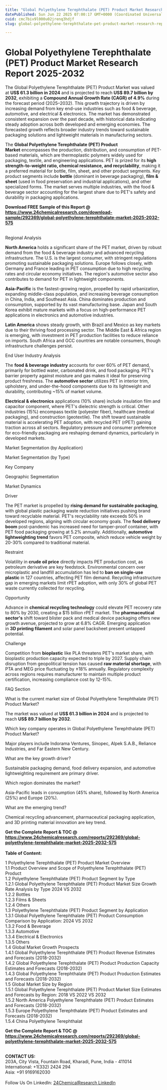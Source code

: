 ```yaml
---
title: "Global Polyethylene Terephthalate (PET) Product Market Research Report 2025-2032"
datePublished: Sun Jun 22 2025 07:00:17 GMT+0000 (Coordinated Universal Time)
cuid: cmc7biv9l000u02jrenq3hdjf
slug: global-polyethylene-terephthalate-pet-product-market-research-report-2025-2032-1

---
```


# Global Polyethylene Terephthalate (PET) Product Market Research Report 2025-2032

<p>The Global Polyethylene Terephthalate (PET) Product Market was valued at <strong>US$ 61.3 billion in 2024</strong> and is projected to reach <strong>US$ 89.7 billion by 2032</strong>, exhibiting a <strong>Compound Annual Growth Rate (CAGR) of 4.9%</strong> during the forecast period (2025–2032). This growth trajectory is driven by increasing demand from key end-use industries such as food &amp; beverage, automotive, and electrical &amp; electronics. The market has demonstrated consistent expansion over the past decade, with historical data indicating steady adoption across both developed and emerging economies. The forecasted growth reflects broader industry trends toward sustainable packaging solutions and lightweight materials in manufacturing sectors.</p><p>
</p><p>The <strong>Global Polyethylene Terephthalate (PET) Product Market</strong> encompasses the production, distribution, and consumption of PET-based materials, which are thermoplastic polymers widely used for packaging, textile, and engineering applications. PET is prized for its <strong>high strength-to-weight ratio, chemical resistance, and recyclability</strong>, making it a preferred material for bottle, film, sheet, and other product segments. Key product segments include <strong>bottle</strong> (dominant in beverage packaging), <strong>film &amp; sheet</strong> (used in food preservation and industrial applications), and other specialized forms. The market serves multiple industries, with the food &amp; beverage sector accounting for the largest share due to PET's safety and durability in packaging applications.</p><div><b>Download FREE Sample of this Report @ 
            <a href="https://www.24chemicalresearch.com/download-sample/292369/global-polyethylene-terephthalate-market-2025-2032-575">
            https://www.24chemicalresearch.com/download-sample/292369/global-polyethylene-terephthalate-market-2025-2032-575</a></b></div><br><p>
Regional Analysis</p><p>
</p><p><strong>North America</strong> holds a significant share of the PET market, driven by robust demand from the food &amp; beverage industry and advanced recycling infrastructure. The U.S. is the largest consumer, with stringent regulations promoting sustainable packaging solutions. Europe follows closely, with Germany and France leading in PET consumption due to high recycling rates and circular economy initiatives. The region's automotive sector also contributes to demand for PET in lightweight components.</p><p>
</p><p><strong>Asia-Pacific</strong> is the fastest-growing region, propelled by rapid urbanization, expanding middle-class population, and increasing beverage consumption in China, India, and Southeast Asia. China dominates production and consumption, supported by its vast manufacturing base. Japan and South Korea exhibit mature markets with a focus on high-performance PET applications in electronics and automotive industries.</p><p>
</p><p><strong>Latin America</strong> shows steady growth, with Brazil and Mexico as key markets due to their thriving food processing sector. The Middle East &amp; Africa region is emerging, with investment in PET production facilities to reduce reliance on imports. South Africa and GCC countries are notable consumers, though infrastructure challenges persist.</p><p>
End User Industry Analysis</p><p>
</p><p>The <strong>food &amp; beverage industry</strong> accounts for over 60% of PET demand, primarily for bottled water, carbonated drink, and food packaging. PET's barrier property against moisture and gas makes it ideal for preserving product freshness. The <strong>automotive sector</strong> utilizes PET in interior trim, upholstery, and under-the-hood components due to its lightweight and durability, contributing ~15% of market volume.</p><p>
</p><p><strong>Electrical &amp; electronics</strong> applications (10% share) include insulation film and capacitor component, where PET's dielectric strength is critical. Other industries (15%) encompass textile (polyester fiber), healthcare (medical packaging), and construction (geotextile). The shift toward sustainable material is accelerating PET adoption, with recycled PET (rPET) gaining traction across all sectors. Regulatory pressure and consumer preference for eco-friendly packaging are reshaping demand dynamics, particularly in developed markets.</p><p>
Market Segmentation (by Application)</p><p>
</p><p>
Market Segmentation (by Type)</p><p>
</p><p>
Key Company</p><p>
</p><p>
Geographic Segmentation</p><p>
</p><p>
Market Dynamics</p><p>
Driver</p><p>
</p><p>The PET market is propelled by <strong>rising demand for sustainable packaging</strong>, with global plastic packaging waste reduction initiatives pushing brand toward recyclable material. PET's recyclability rate exceeds 50% in developed regions, aligning with circular economy goals. The <strong>food delivery boom</strong> post-pandemic has increased need for tamper-proof container, with PET food packaging growing at 5.2% annually. Additionally, <strong>automotive lightweighting trend</strong> favors PET composite, which reduce vehicle weight by 20-30% compared to traditional material.</p><p>
Restraint</p><p>
</p><p>Volatility in <strong>crude oil price</strong> directly impacts PET production cost, as petroleum derivative are key feedstock. Environmental concern over microplastic and landfill accumulation has led to <strong>ban on single-use plastic</strong> in 127 countries, affecting PET film demand. Recycling infrastructure gap in emerging markets limit rPET adoption, with only 30% of global PET waste currently collected for recycling.</p><p>
Opportunity</p><p>
</p><p>Advance in <strong>chemical recycling technology</strong> could elevate PET recovery rate to 80% by 2030, creating a $15 billion rPET market. The <strong>pharmaceutical sector's</strong> shift toward blister pack and medical device packaging offers new growth avenue, projected to grow at 6.8% CAGR. Emerging application in <strong>3D printing filament</strong> and solar panel backsheet present untapped potential.</p><p>
Challenge</p><p>
</p><p>Competition from <strong>bioplastic</strong> like PLA threatens PET's market share, with bioplastic production capacity expected to triple by 2027. Supply chain disruption from geopolitical tension has caused <strong>raw material shortage</strong>, with PTA and MEG price fluctuating by ±18% annually. Regulatory complexity across regions requires manufacturer to maintain multiple product certification, increasing compliance cost by 12-15%.</p><p>
FAQ Section</p><p>
What is the current market size of Global Polyethylene Terephthalate (PET) Product Market?</p><p>
</p><p>The market was valued at <strong>US$ 61.3 billion in 2024</strong> and is projected to reach <strong>US$ 89.7 billion by 2032</strong>.</p><p>
Which key company operates in Global Polyethylene Terephthalate (PET) Product Market?</p><p>
</p><p>Major players include Indorama Ventures, Sinopec, Alpek S.A.B., Reliance Industries, and Far Eastern New Century.</p><p>
What are the key growth driver?</p><p>
</p><p>Sustainable packaging demand, food delivery expansion, and automotive lightweighting requirement are primary driver.</p><p>
Which region dominates the market?</p><p>
</p><p>Asia-Pacific leads in consumption (45% share), followed by North America (25%) and Europe (20%).</p><p>
What are the emerging trend?</p><p>
</p><p>Chemical recycling advancement, pharmaceutical packaging application, and 3D printing material innovation are key trend.</p>

<div><b>Get the Complete Report & TOC @ 
            <a href="https://www.24chemicalresearch.com/reports/292369/global-polyethylene-terephthalate-market-2025-2032-575">
            https://www.24chemicalresearch.com/reports/292369/global-polyethylene-terephthalate-market-2025-2032-575</a></b></div><br>
            <b>Table of Content:</b><p>1 Polyethylene Terephthalate (PET) Product Market Overview<br />
    1.1 Product Overview and Scope of Polyethylene Terephthalate (PET) Product<br />
    1.2 Polyethylene Terephthalate (PET) Product Segment by Type<br />
        1.2.1 Global Polyethylene Terephthalate (PET) Product Market Size Growth Rate Analysis by Type 2024 VS 2032<br />
        1.2.2 Bottles<br />
        1.2.3 Films & Sheets<br />
        1.2.4 Others<br />
    1.3 Polyethylene Terephthalate (PET) Product Segment by Application<br />
        1.3.1 Global Polyethylene Terephthalate (PET) Product Consumption Comparison by Application: 2024 VS 2032<br />
        1.3.2 Food & Beverage<br />
        1.3.3 Automotive<br />
        1.3.4 Electrical & Electronics<br />
        1.3.5 Others<br />
    1.4 Global Market Growth Prospects<br />
        1.4.1 Global Polyethylene Terephthalate (PET) Product Revenue Estimates and Forecasts (2018-2032)<br />
        1.4.2 Global Polyethylene Terephthalate (PET) Product Production Capacity Estimates and Forecasts (2018-2032)<br />
        1.4.3 Global Polyethylene Terephthalate (PET) Product Production Estimates and Forecasts (2018-2032)<br />
    1.5 Global Market Size by Region<br />
        1.5.1 Global Polyethylene Terephthalate (PET) Product Market Size Estimates and Forecasts by Region: 2018 VS 2022 VS 2032<br />
        1.5.2 North America Polyethylene Terephthalate (PET) Product Estimates and Forecasts (2018-2032)<br />
        1.5.3 Europe Polyethylene Terephthalate (PET) Product Estimates and Forecasts (2018-2032)<br />
        1.5.4 China Polyethylene Terephthalat</p>

<div><b>Get the Complete Report & TOC @ 
            <a href="https://www.24chemicalresearch.com/reports/292369/global-polyethylene-terephthalate-market-2025-2032-575">
            https://www.24chemicalresearch.com/reports/292369/global-polyethylene-terephthalate-market-2025-2032-575</a></b></div><br>

<b>CONTACT US:</b><br>
            203A, City Vista, Fountain Road, Kharadi, Pune, India - 411014<br>
            International: +1(332) 2424 294<br>
            Asia: +91 9169162030 <br><br>
            Follow Us On LinkedIn: <a href="https://www.linkedin.com/company/24chemicalresearch/">24ChemicalResearch LinkedIn</a>